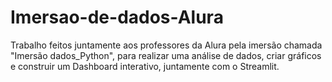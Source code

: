# Imersao-de-dados-Alura
Trabalho feitos juntamente aos professores da Alura pela imersão chamada "Imersão dados_Python", para realizar uma análise de dados, criar gráficos e construir um Dashboard interativo, juntamente com o Streamlit.
